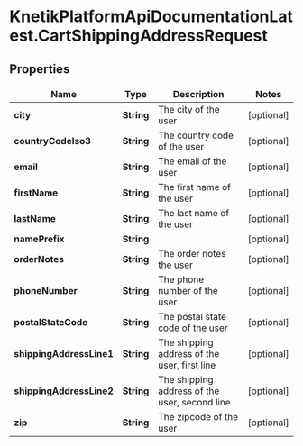 # KnetikPlatformApiDocumentationLatest.CartShippingAddressRequest

## Properties
Name | Type | Description | Notes
------------ | ------------- | ------------- | -------------
**city** | **String** | The city of the user | [optional] 
**countryCodeIso3** | **String** | The country code of the user | [optional] 
**email** | **String** | The email of the user | [optional] 
**firstName** | **String** | The first name of the user | [optional] 
**lastName** | **String** | The last name of the user | [optional] 
**namePrefix** | **String** |  | [optional] 
**orderNotes** | **String** | The order notes the user | [optional] 
**phoneNumber** | **String** | The phone number of the user | [optional] 
**postalStateCode** | **String** | The postal state code of the user | [optional] 
**shippingAddressLine1** | **String** | The shipping address of the user, first line | [optional] 
**shippingAddressLine2** | **String** | The shipping address of the user, second line | [optional] 
**zip** | **String** | The zipcode of the user | [optional] 



